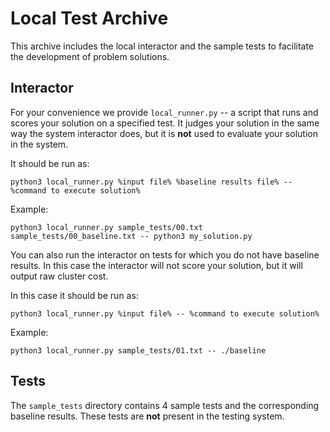 # Local Test Archive

This archive includes the local interactor and the sample tests to facilitate the development of problem solutions.

## Interactor

For your convenience we provide `local_runner.py` -- a script that runs and scores your solution on a specified test. It judges your solution in the same way the system interactor does, but it is **not** used to evaluate your solution in the system.

It should be run as:

`python3 local_runner.py %input file% %baseline results file% -- %command to execute solution%`

Example:

`python3 local_runner.py sample_tests/00.txt sample_tests/00_baseline.txt -- python3 my_solution.py`

You can also run the interactor on tests for which you do not have baseline results. In this case the interactor will not score your solution, but it will output raw cluster cost.

In this case it should be run as:

`python3 local_runner.py %input file% -- %command to execute solution%`

Example:

`python3 local_runner.py sample_tests/01.txt -- ./baseline`

## Tests

The `sample_tests` directory contains 4 sample tests and the corresponding baseline results. These tests are **not** present in the testing system.

